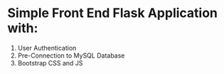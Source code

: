 # Simple Front End Flask Application with: 
1) User Authentication 
2) Pre-Connection to MySQL Database
3) Bootstrap CSS and JS
